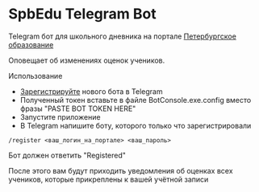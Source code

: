 # SpbEdu Telegram Bot
Telegram бот для школьного дневника на портале [Петербургское образование](https://petersburgedu.ru/)

Оповещает об изменениях оценок учеников.

Использование
* [Зарегистрируйте](https://core.telegram.org/bots#3-how-do-i-create-a-bot) нового бота в Telegram
* Полученный токен вставьте в файле BotConsole.exe.config вместо фразы "PASTE BOT TOKEN HERE"
* Запустите приложение
* В Telegram напишите боту, которого только что зарегистрировали 
```
/register <ваш_логин_на_портале> <ваш_пароль>
```
Бот должен ответить "Registered"

После этого вам будут приходить уведомления об оценках всех учеников, которые прикреплены к вашей учётной записи

